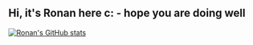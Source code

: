 ## Hi, it's Ronan here c: - hope you are doing well


[![Ronan's GitHub stats](https://github-readme-stats.vercel.app/api?username=ronanpjr)](https://github.com/anuraghazra/github-readme-stats)
<!--
**ronanpjr/ronanpjr** is a ✨ _special_ ✨ repository because its `README.md` (this file) appears on your GitHub profile.

Here are some ideas to get you started:

- 🔭 I’m currently working on ...
- 🌱 I’m currently learning ...
- 👯 I’m looking to collaborate on ...
- 🤔 I’m looking for help with ...
- 💬 Ask me about ...
- 📫 How to reach me: ...
- 😄 Pronouns: ...
- ⚡ Fun fact: ...
-->
